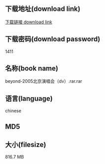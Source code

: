 ## 下载地址(download link)
[下载链接 download link](https://voluble-croquembouche-d321dc.netlify.app/?s=beyond-2005%E5%8C%97%E4%BA%AC%E6%BC%94%E5%94%B1%E4%BC%9A%EF%BC%88dv%EF%BC%89.rar)

## 下载密码(download password)
1411

## 名称(book name)
beyond-2005北京演唱会（dv）.rar.rar

## 语言(language)
chinese

## MD5


## 大小(filesize)
816.7 MB
